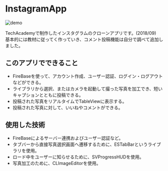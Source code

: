 
# InstagramApp

![demo](https://github.com/amaocha-first/InstagramApp/blob/media/InstagramAppDemo.gif)

TechAcademyで制作したインスタグラムのクローンアプリです。(2018/09)  
基本的には教材に従ってく作っていき、コメント投稿機能は自分で調べて追加しました。

## このアプリでできること
* FireBaseを使って、アカウント作成、ユーザー認証、ログイン・ログアウトなどができる。
* ライブラリから選択、またはカメラを起動して撮った写真を加工でき、短いキャプションとともに投稿できる。
* 投稿された写真をリアルタイムでTableViewに表示する。
* 投稿された写真に対して、いいねやコメントができる。

## 使用した技術
* FireBaseによるサーバー連携およびユーザー認証など。
* タブバーから直接写真選択画面へ遷移するために、ESTabBarというライブラリを使用。
* ロード中をユーザーに知らせるために、SVProgressHUDを使用。
* 写真加工のために、CLImageEditorを使用。

